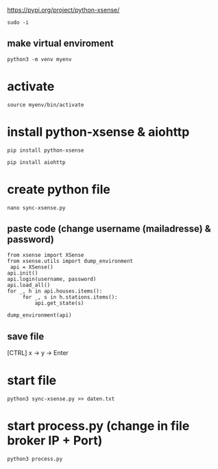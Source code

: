 
https://pypi.org/project/python-xsense/

```
sudo -i
```
## make virtual enviroment

```
python3 -m venv myenv
```

# activate

```
source myenv/bin/activate
```

# install python-xsense & aiohttp

```
pip install python-xsense
```

```
pip install aiohttp
```

# create python file

```
nano sync-xsense.py
```

## paste code (change username (mailadresse) & password)


``` 
from xsense import XSense
from xsense.utils import dump_environment
 api = XSense()
api.init()
api.login(username, password)
api.load_all()
for _, h in api.houses.items():
     for _, s in h.stations.items():
         api.get_state(s)

dump_environment(api)
```



## save file

[CTRL] x -> y -> Enter

# start file

```
python3 sync-xsense.py >> daten.txt
```
# start process.py (change in file broker IP + Port)

```
python3 process.py
```